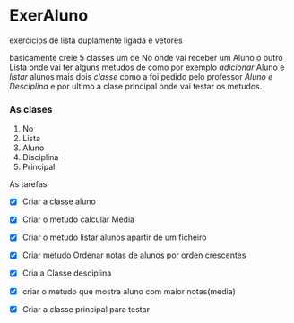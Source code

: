 # ExerAluno
 exercicios de lista duplamente ligada e vetores

 basicamente creie 5 classes um de No onde vai receber um Aluno o outro Lista onde vai ter alguns metudos de como por exemplo *adicionar* Aluno e *listar* alunos mais dois *classe* como a foi pedido pelo professor *Aluno e Desciplina* e por ultimo a clase principal onde vai testar os metudos.

 ### As clases
1. No
2. Lista
3. Aluno
4. Disciplina
5. Principal


As tarefas
-[X] Criar a classe aluno
-[X] Criar o metudo calcular Media 
-[X] Criar o metudo listar  alunos apartir de um ficheiro
-[X] Criar metudo Ordenar notas de alunos por orden crescentes
-[X] Cria a Classe desciplina
-[X] criar o metudo que mostra aluno com maior notas(media)
-[X] Criar a classe principal para testar




